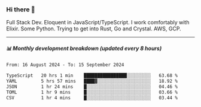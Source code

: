### Hi there 👋

Full Stack Dev. Eloquent in JavaScript/TypeScript. I work comfortably with Elixir. Some Python. Trying to get into Rust, Go and Crystal. AWS, GCP.

***

##### 📊 Monthly development breakdown (updated every 8 hours)

<!--START_SECTION:waka-->

```txt
From: 16 August 2024 - To: 15 September 2024

TypeScript   20 hrs 1 min    ████████████████░░░░░░░░░   63.68 %
YAML         5 hrs 57 mins   ████▓░░░░░░░░░░░░░░░░░░░░   18.92 %
JSON         1 hr 24 mins    █░░░░░░░░░░░░░░░░░░░░░░░░   04.46 %
TOML         1 hr 9 mins     █░░░░░░░░░░░░░░░░░░░░░░░░   03.66 %
CSV          1 hr 4 mins     █░░░░░░░░░░░░░░░░░░░░░░░░   03.44 %
```

<!--END_SECTION:waka-->
